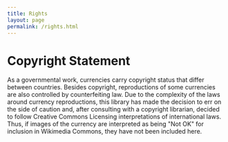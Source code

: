 ```yaml
---
title: Rights 
layout: page
permalink: /rights.html
---
```

# Copyright Statement
As a governmental work, currencies carry copyright status that differ between countries. Besides copyright, reproductions of some currencies are also controlled by counterfeiting law. Due to the complexity of the laws around currency reproductions, this library has made the decision to err on the side of caution and, after consulting with a copyright librarian, decided to follow Creative Commons Licensing interpretations of international laws. Thus, if images of the currency are interpreted as being "Not OK" for inclusion in Wikimedia Commons, they have not been included here. 
